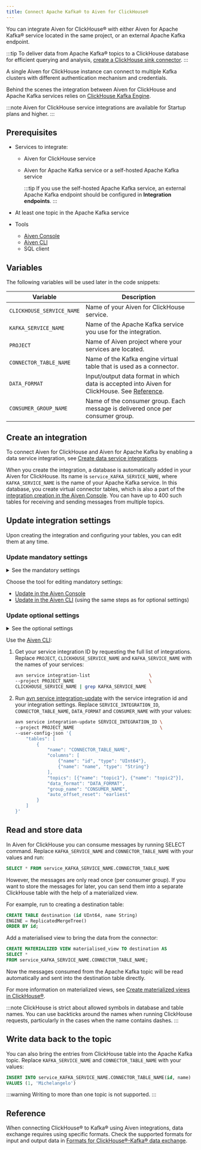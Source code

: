 ```yaml
---
title: Connect Apache Kafka® to Aiven for ClickHouse®
---
```


You can integrate Aiven for ClickHouse® with either Aiven for Apache Kafka® service located in the same project, or an external Apache Kafka endpoint.

:::tip
To deliver data from Apache Kafka® topics to a ClickHouse database for efficient querying
and analysis,
[create a ClickHouse sink connector](/docs/products/kafka/kafka-connect/howto/clickhouse-sink-connector).
:::

A single Aiven for ClickHouse instance can connect to
multiple Kafka clusters with different authentication mechanism and
credentials.

Behind the scenes the integration between Aiven for ClickHouse and
Apache Kafka services relies on [ClickHouse Kafka
Engine](https://clickhouse.com/docs/en/engines/table-engines/integrations/kafka/).

:::note
Aiven for ClickHouse service integrations are available for Startup
plans and higher.
:::

## Prerequisites

-   Services to integrate:
    -   Aiven for ClickHouse service
    -   Aiven for Apache Kafka service or a self-hosted Apache Kafka service

        :::tip
        If you use the self-hosted Apache Kafka service, an external Apache
        Kafka endpoint should be configured in **Integration endpoints**.
        :::

-   At least one topic in the Apache Kafka service
-   Tools
    -   [Aiven Console](https://console.aiven.io/)
    -   [Aiven CLI](/docs/tools/cli)
    -   SQL client

## Variables

The following variables will be used later in the code snippets:

| Variable                  | Description                                                                                                |
| ------------------------- | ---------------------------------------------------------------------------------------------------------- |
| `CLICKHOUSE_SERVICE_NAME` | Name of your Aiven for ClickHouse service.                                                                 |
| `KAFKA_SERVICE_NAME`      | Name of the Apache Kafka service you use for the integration.                                              |
| `PROJECT`                 | Name of Aiven project where your services are located.                                                     |
| `CONNECTOR_TABLE_NAME`    | Name of the Kafka engine virtual table that is used as a connector.                                        |
| `DATA_FORMAT`             | Input/output data format in which data is accepted into Aiven for ClickHouse. See [Reference](#reference). |
| `CONSUMER_GROUP_NAME`     | Name of the consumer group. Each message is delivered once per consumer group.                             |

## Create an integration

To connect Aiven for ClickHouse and Aiven for Apache Kafka by enabling a
data service integration, see
[Create data service integrations](/docs/products/clickhouse/howto/data-service-integration#create-apache-kafka-integrations).

When you create the integration, a database is automatically added in your Aiven for
ClickHouse. Its name is `service_KAFKA_SERVICE_NAME`, where `KAFKA_SERVICE_NAME` is the
name of your Apache Kafka service. In this database, you create virtual connector tables,
which is also a part of the
[integration creation in the Aiven Console](/docs/products/clickhouse/howto/data-service-integration#create-apache-kafka-integrations).
You can have up to 400 such tables for receiving and sending messages from multiple topics.

## Update integration settings

Upon creating the integration and configuring your tables, you can edit them at any time.

### Update mandatory settings

<details><summary>
See the mandatory settings
</summary>
-   `name` - name of the connector table
-   `columns` - array of columns with names and types
-   `topics` - array of topics to pull data from
-   `data_format` - format for input data
    ([see supported formats](/docs/products/clickhouse/reference/supported-input-output-formats))
-   `group_name` - consumer group name to be created on your behalf
</details>

Choose the tool for editing mandatory settings:

- [Update in the Aiven Console](/docs/products/clickhouse/howto/integration-databases#update-table-details)
- [Update in the Aiven CLI](/docs/products/clickhouse/howto/integrate-kafka#update-optional-settings)
  (using the same steps as for optional settings)

### Update optional settings

<details><summary>
See the optional settings
</summary>
| Name                     | Description                                                                                              | Default    | Allowed values                                                  | Minimum | Maximum value   |
| ------------------------ | -------------------------------------------------------------------------------------------------------- | ---------- | --------------------------------------------------------------- | ------- | --------------- |
| `auto_offset_reset`      | Action to take when there is no initial offset in the offset store or the desired offset is out of range | `earliest` | `smallest`, `earliest`, `beginning`, `largest`, `latest`, `end` | \--     | \--             |
| `date_time_input_format` | Method to read `DateTime` from text input formats                                                        | `basic`    | `basic`, `best_effort`, `best_effort_us`                        | \--     | \--             |
| `handle_error_mode`      | Method to handle errors for the Kafka engine                                                             | `default`  | `default`, `stream`                                             | \--     | \--             |
| `max_block_size`         | Number of rows collected by a poll for flushing data from Kafka                                         | `0`        | `0` - `1_000_000_000`                                           | `0`     | `1_000_000_000` |
| `max_rows_per_message`   | Maximum number of rows produced in one Kafka message for row-based formats                               | `1`        | `1` - `1_000_000_000`                                           | `1`     | `1_000_000_000` |
| `num_consumers`          | Number of consumers per table per replica                                                                | `1`        | `1` - `10`                                                      | `1`     | `10`            |
| `poll_max_batch_size`    | Maximum amount of messages to be polled in a single Kafka poll                                           | `0`        | `0` - `1_000_000_000`                                           | `0`     | `1_000_000_000` |
| `skip_broken_messages`   | Minimum number of broken messages from Kafka topic per block to be skipped                               | `0`        | `0` - `1_000_000_000`                                           | `0`     | `1_000_000_000` |
</details>

Use the [Aiven CLI](/docs/tools/cli):

1.  Get your service integration ID by requesting the full list of integrations. Replace
    `PROJECT`, `CLICKHOUSE_SERVICE_NAME` and `KAFKA_SERVICE_NAME` with the names of your
    services:

     ```bash
     avn service integration-list                      \
     --project PROJECT_NAME                            \
     CLICKHOUSE_SERVICE_NAME | grep KAFKA_SERVICE_NAME
     ```

1.  Run
    [avn service integration-update](/docs/tools/cli/service/integration#avn%20service%20integration-update)
    with the service integration id and your integration settings. Replace
    `SERVICE_INTEGRATION_ID`, `CONNECTOR_TABLE_NAME`, `DATA_FORMAT` and `CONSUMER_NAME`
    with your values:

    ```bash {14}
    avn service integration-update SERVICE_INTEGRATION_ID \
    --project PROJECT_NAME                                \
    --user-config-json '{
        "tables": [
            {
                "name": "CONNECTOR_TABLE_NAME",
                "columns": [
                    {"name": "id", "type": "UInt64"},
                    {"name": "name", "type": "String"}
                ],
                "topics": [{"name": "topic1"}, {"name": "topic2"}],
                "data_format": "DATA_FORMAT",
                "group_name": "CONSUMER_NAME",
                "auto_offset_reset": "earliest"
            }
        ]
    }'
    ```

## Read and store data

In Aiven for ClickHouse you can consume messages by running SELECT
command. Replace `KAFKA_SERVICE_NAME` and `CONNECTOR_TABLE_NAME` with
your values and run:

```sql
SELECT * FROM service_KAFKA_SERVICE_NAME.CONNECTOR_TABLE_NAME
```

However, the messages are only read once (per consumer group). If you
want to store the messages for later, you can send them into a separate
ClickHouse table with the help of a materialized view.

For example, run to creating a destination table:

```sql
CREATE TABLE destination (id UInt64, name String)
ENGINE = ReplicatedMergeTree()
ORDER BY id;
```

Add a materialised view to bring the data from the connector:

```sql
CREATE MATERIALIZED VIEW materialised_view TO destination AS
SELECT *
FROM service_KAFKA_SERVICE_NAME.CONNECTOR_TABLE_NAME;
```

Now the messages consumed from the Apache Kafka topic will be read
automatically and sent into the destination table directly.

For more information on materialized views, see
[Create materialized views in ClickHouse®](/docs/products/clickhouse/howto/materialized-views).

:::note
ClickHouse is strict about allowed symbols in database and table names.
You can use backticks around the names when running ClickHouse requests,
particularly in the cases when the name contains dashes.
:::

## Write data back to the topic

You can also bring the entries from ClickHouse table into the Apache
Kafka topic. Replace `KAFKA_SERVICE_NAME` and `CONNECTOR_TABLE_NAME`
with your values:

```sql
INSERT INTO service_KAFKA_SERVICE_NAME.CONNECTOR_TABLE_NAME(id, name)
VALUES (1, 'Michelangelo')
```

:::warning
Writing to more than one topic is not supported.
:::

## Reference

When connecting ClickHouse® to Kafka® using Aiven integrations, data
exchange requires using specific formats. Check the supported formats
for input and output data in
[Formats for ClickHouse®-Kafka® data exchange](/docs/products/clickhouse/reference/supported-input-output-formats).
